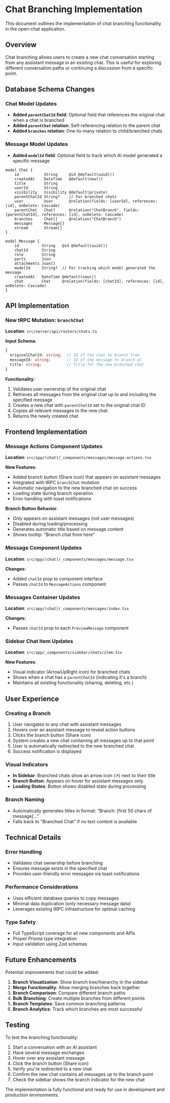 # Chat Branching Implementation

This document outlines the implementation of chat branching functionality in the open-chat application.

## Overview

Chat branching allows users to create a new chat conversation starting from any assistant message in an existing chat. This is useful for exploring different conversation paths or continuing a discussion from a specific point.

## Database Schema Changes

### Chat Model Updates
- **Added `parentChatId` field**: Optional field that references the original chat when a chat is branched
- **Added `parentChat` relation**: Self-referencing relation to the parent chat
- **Added `branches` relation**: One-to-many relation to child/branched chats

### Message Model Updates
- **Added `modelId` field**: Optional field to track which AI model generated a specific message

```prisma
model Chat {
    id           String     @id @default(uuid())
    createdAt    DateTime   @default(now())
    title        String
    userId       String
    visibility   Visibility @default(private)
    parentChatId String?    // For branched chats
    user         User       @relation(fields: [userId], references: [id], onDelete: Cascade)
    parentChat   Chat?      @relation("ChatBranch", fields: [parentChatId], references: [id], onDelete: Cascade)
    branches     Chat[]     @relation("ChatBranch")
    messages     Message[]
    stream       Stream[]
}

model Message {
    id          String   @id @default(uuid())
    chatId      String
    role        String
    parts       Json
    attachments Json[]
    modelId     String?  // For tracking which model generated the message
    createdAt   DateTime @default(now())
    chat        Chat     @relation(fields: [chatId], references: [id], onDelete: Cascade)
}
```

## API Implementation

### New tRPC Mutation: `branchChat`

**Location**: `src/server/api/routers/chats.ts`

**Input Schema**:
```typescript
{
  originalChatId: string;  // ID of the chat to branch from
  messageId: string;       // ID of the message to branch at
  title: string;           // Title for the new branched chat
}
```

**Functionality**:
1. Validates user ownership of the original chat
2. Retrieves all messages from the original chat up to and including the specified message
3. Creates a new chat with `parentChatId` set to the original chat ID
4. Copies all relevant messages to the new chat
5. Returns the newly created chat

## Frontend Implementation

### Message Actions Component Updates

**Location**: `src/app/(chat)/_components/messages/message-actions.tsx`

**New Features**:
- Added branch button (Share icon) that appears on assistant messages
- Integrated with tRPC `branchChat` mutation
- Automatic navigation to the new branched chat on success
- Loading state during branch operation
- Error handling with toast notifications

**Branch Button Behavior**:
- Only appears on assistant messages (not user messages)
- Disabled during loading/processing
- Generates automatic title based on message content
- Shows tooltip: "Branch chat from here"

### Message Component Updates

**Location**: `src/app/(chat)/_components/messages/message.tsx`

**Changes**:
- Added `chatId` prop to component interface
- Passes `chatId` to `MessageActions` component

### Messages Container Updates

**Location**: `src/app/(chat)/_components/messages/index.tsx`

**Changes**:
- Passes `chatId` prop to each `PreviewMessage` component

### Sidebar Chat Item Updates

**Location**: `src/app/_components/sidebar/chats/item.tsx`

**New Features**:
- Visual indicator (ArrowUpRight icon) for branched chats
- Shows when a chat has a `parentChatId` (indicating it's a branch)
- Maintains all existing functionality (sharing, deleting, etc.)

## User Experience

### Creating a Branch
1. User navigates to any chat with assistant messages
2. Hovers over an assistant message to reveal action buttons
3. Clicks the branch button (Share icon)
4. System creates a new chat containing all messages up to that point
5. User is automatically redirected to the new branched chat
6. Success notification is displayed

### Visual Indicators
- **In Sidebar**: Branched chats show an arrow icon (↗) next to their title
- **Branch Button**: Appears on hover for assistant messages only
- **Loading States**: Button shows disabled state during processing

### Branch Naming
- Automatically generates titles in format: "Branch: [first 50 chars of message]..."
- Falls back to "Branched Chat" if no text content is available

## Technical Details

### Error Handling
- Validates chat ownership before branching
- Ensures message exists in the specified chat
- Provides user-friendly error messages via toast notifications

### Performance Considerations
- Uses efficient database queries to copy messages
- Minimal data duplication (only necessary message data)
- Leverages existing tRPC infrastructure for optimal caching

### Type Safety
- Full TypeScript coverage for all new components and APIs
- Proper Prisma type integration
- Input validation using Zod schemas

## Future Enhancements

Potential improvements that could be added:

1. **Branch Visualization**: Show branch tree/hierarchy in the sidebar
2. **Merge Functionality**: Allow merging branches back together
3. **Branch Comparison**: Compare different branch paths
4. **Bulk Branching**: Create multiple branches from different points
5. **Branch Templates**: Save common branching patterns
6. **Branch Analytics**: Track which branches are most successful

## Testing

To test the branching functionality:

1. Start a conversation with an AI assistant
2. Have several message exchanges
3. Hover over any assistant message
4. Click the branch button (Share icon)
5. Verify you're redirected to a new chat
6. Confirm the new chat contains all messages up to the branch point
7. Check the sidebar shows the branch indicator for the new chat

The implementation is fully functional and ready for use in development and production environments.